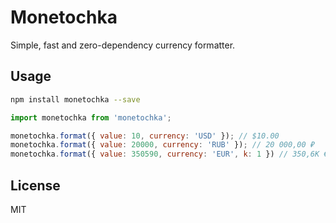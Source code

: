 # Monetochka

Simple, fast and zero-dependency currency formatter.

## Usage

```bash
npm install monetochka --save
```

```javascript
import monetochka from 'monetochka';

monetochka.format({ value: 10, currency: 'USD' }); // $10.00
monetochka.format({ value: 20000, currency: 'RUB' }); // 20 000,00 ₽
monetochka.format({ value: 350590, currency: 'EUR', k: 1 }) // 350,6K € 
```

## License

MIT
